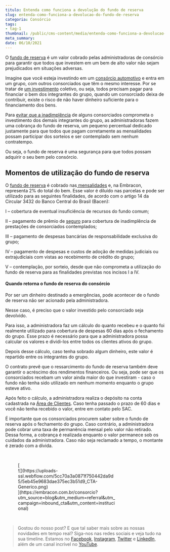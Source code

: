 ```yaml
---
titulo: Entenda como funciona a devolução do fundo de reserva
slug: entenda-como-funciona-a-devolucao-do-fundo-de-reserva
categoria: Consórcio
tags:
- tag-1
thumbnail: /public/cms-content/media/entenda-como-funciona-a-devolucao-do-fundo-de-reserva.png
meta_summary: 
date: 06/10/2021
---
```

O [fundo de reserva](https://www.embracon.com.br/conhecaoconsorcio/o-que-e-fundo-de-reserva) é um valor cobrado pelas administradoras de consórcio para garantir que todos que investem em um bem de alto valor não sejam prejudicados em situações adversas.

Imagine que você esteja investindo em um [consórcio automotivo](https://www.embracon.com.br/blog/vantagens-consorcio-automovel) e entra em um grupo, com outros consorciados que têm o mesmo interesse. Por se tratar de [um investimento](https://www.embracon.com.br/blog/8-motivos-que-comprovam-que-consorcio-e-investimento) coletivo, ou seja, todos precisam pagar para financiar o bem dos integrantes do grupo, quando um consorciado deixa de contribuir, existe o risco de não haver dinheiro suficiente para o financiamento dos bens.

Para [evitar que a inadimplência](https://www.embracon.com.br/blog/o-que-acontece-se-houver-atraso-na-parcela-do-consorcio-entenda-aqui) de alguns consorciados comprometa o investimento dos demais integrantes do grupo, as administradoras fazem uma cobrança do fundo de reserva, um pequeno percentual dedicado justamente para que todos que pagam corretamente as mensalidades possam participar dos sorteios e ser contemplado sem nenhum contratempo.

Ou seja, o fundo de reserva é uma segurança para que todos possam adquirir o seu bem pelo consórcio.

Momentos de utilização do fundo de reserva
------------------------------------------

O [fundo de reserva](https://www.embracon.com.br/conhecaoconsorcio/o-que-e-fundo-de-reserva) é cobrado nas[ mensalidades](https://www.embracon.com.br/blog/11-coisas-que-voce-precisa-saber-sobre-a-parcela-do-consorcio) e, na Embracon, representa 2% do total do bem. Esse valor é diluído nas parcelas e pode ser utilizado para as seguintes finalidades, de acordo com o artigo 14 da Circular 3432 do Banco Central do Brasil (Bacen):

I – cobertura de eventual insuficiência de recursos do fundo comum;

II – pagamento de prêmio de [seguro](https://www.embracon.com.br/blog/seguro-de-consorcio-quando-vale-a-pena) para cobertura de inadimplência de prestações de consorciados contemplados;

III – pagamento de despesas bancárias de responsabilidade exclusiva do grupo;

IV – pagamento de despesas e custos de adoção de medidas judiciais ou extrajudiciais com vistas ao recebimento de crédito do grupo;

V – contemplação, por sorteio, desde que não comprometa a utilização do fundo de reserva para as finalidades previstas nos incisos I a IV.

#### Quando retorna o fundo de reserva do consórcio

Por ser um dinheiro destinado a emergências, pode acontecer de o fundo de reserva não ser acionado pela administradora.

Nesse caso, é preciso que o valor investido pelo consorciado seja devolvido.

Para isso, a administradora faz um cálculo do quanto recebeu e o quanto foi realmente utilizado para cobertura de despesas 60 dias após o fechamento do grupo. Esse prazo é necessário para que a administradora possa calcular os valores e dividi-los entre todos os clientes ativos do grupo.

Depois desse cálculo, caso tenha sobrado algum dinheiro, este valor é repartido entre os integrantes do grupo.

O contrato prevê que o ressarcimento do fundo de reserva também deve garantir o acréscimo dos rendimentos financeiros. Ou seja, pode ser que os consorciados recebam um valor ainda maior do que investiram - caso o fundo não tenha sido utilizado em nenhum momento enquanto o grupo esteve ativo.

Após feito o cálculo, a administradora realiza o depósito na conta cadastrada na [Área de Clientes](https://www.embracon.com.br/clientes). Caso tenha passado o prazo de 60 dias e você não tenha recebido o valor, entre em contato pelo SAC.

É importante que os consorciados procurem saber sobre o fundo de reserva após o fechamento do grupo. Caso contrário, a administradora pode cobrar uma taxa de permanência mensal pelo valor não retirado. Dessa forma, a cobrança é realizada enquanto o valor permanece sob os cuidados da administradora. Caso não seja reclamado a tempo, o montante é zerado com a dívida.

‍

<figure class="w-richtext-figure-type-image w-richtext-align-center" style="max-width:310px">[<div>![](https://uploads-ssl.webflow.com/5cc70a3a0871f750442da9d5/5eb45e9683dae375ec3b51d9_CTA-Generico.png)</div>](https://embracon.com.br/consorcio?utm_source=blog&utm_medium=referral&utm_campaign=inbound_cta&utm_content=institucional)</figure>‍

> Gostou do nosso post? E que tal saber mais sobre as nossas novidades em tempo real? Siga-nos nas redes sociais e veja tudo na sua timeline. Estamos no [Facebook](https://www.facebook.com/embracon/), [Instagram](https://www.instagram.com/embraconoficial/), [Twitter](https://twitter.com/embracon) e [LinkedIn](https://www.linkedin.com/company/1018875/), além de um canal incrível no [YouTube](https://www.youtube.com/channel/UCL-Y0mv9zc73Iek48NLUBzQ).

